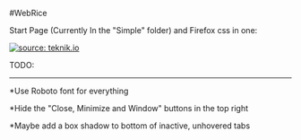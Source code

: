 #WebRice

Start Page (Currently In the "Simple" folder) and Firefox css in one:

<a href="https://u.teknik.io/1NVwkO.png"><img src="https://u.teknik.io/1NVwkO.png" title="source: teknik.io" /></a>

TODO:

----
  
  *Use Roboto font for everything
  
  *Hide the "Close, Minimize and Window" buttons in the top right
  
  *Maybe add a box shadow to bottom of inactive, unhovered tabs
